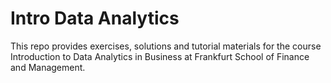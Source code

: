 # Intro Data Analytics

This repo provides exercises, solutions and tutorial materials for the course Introduction to Data Analytics in Business at Frankfurt School of Finance and Management.

